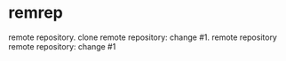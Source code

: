 # remrep
remote repository.
clone remote repository: change #1.
remote repository
remote repository: change #1
